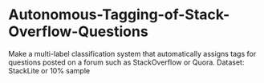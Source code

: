 # Autonomous-Tagging-of-Stack-Overflow-Questions
Make a multi-label classification system that automatically assigns tags for questions posted on a forum such as StackOverflow or Quora. Dataset: StackLite or 10% sample
